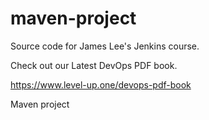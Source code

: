 # maven-project
Source code for James Lee's Jenkins course.

Check out our Latest DevOps PDF book.

https://www.level-up.one/devops-pdf-book

Maven project
